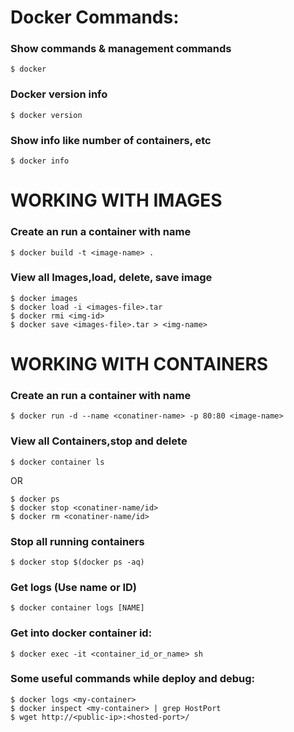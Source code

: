 # Docker Commands:

### Show commands & management commands

```
$ docker
```

### Docker version info

```
$ docker version
```

### Show info like number of containers, etc

```
$ docker info
```

# WORKING WITH IMAGES

### Create an run a container with name

```
$ docker build -t <image-name> .
```
### View all Images,load, delete, save image

```
$ docker images
$ docker load -i <images-file>.tar
$ docker rmi <img-id>
$ docker save <images-file>.tar > <img-name>
```

# WORKING WITH CONTAINERS

### Create an run a container with name

```
$ docker run -d --name <conatiner-name> -p 80:80 <image-name>
```
### View all Containers,stop and delete
```
$ docker container ls
```

OR

```
$ docker ps
$ docker stop <conatiner-name/id>
$ docker rm <conatiner-name/id>
```


### Stop all running containers

```
$ docker stop $(docker ps -aq)
```


### Get logs (Use name or ID)

```
$ docker container logs [NAME]
```
### Get into docker container id:

```
$ docker exec -it <container_id_or_name> sh
```
### Some useful commands while deploy and debug:

```
$ docker logs <my-container>
$ docker inspect <my-container> | grep HostPort
$ wget http://<public-ip>:<hosted-port>/
```

